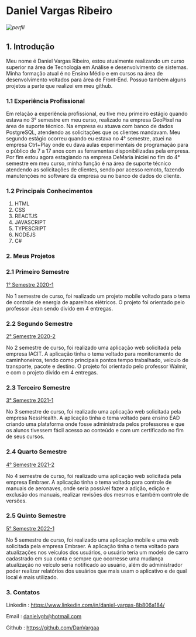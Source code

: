 
# Daniel Vargas Ribeiro

###### ![perfil](https://github.com/DanVargaa/Portfolio-APIs/blob/main/Perfil.png)
 

## 1. Introdução

Meu nome é Daniel Vargas Ribeiro, estou atualmente realizando um curso superior na área de Tecnologia em Análise e desenvolvimento de sistemas. Minha formação atual é no Ensino Médio e em cursos na área de desenvolvimento voltados para área de Front-End. Possuo também alguns projetos a parte que realizei em meu github.

### 1.1 Experiência Profissional

Em relação a experiência profissional, eu tive meu primeiro estágio quando estava no 3° semestre em meu curso, realizado na empresa GeoPixel na área de suporte técnico. Na empresa eu atuava com banco de dados PostgreSQL, atendendo as solicitações que os clientes mandavam. Meu segundo estágio ocorreu quando eu estava no 4° semestre, atuei na empresa Ctrl+Play onde eu dava aulas experimentais de programação para o público de 7 a 17 anos com as ferramentas disponibilizadas pela empresa. Por fim estou agora estagiando na empresa DeMaria iniciei no fim do 4° semestre em meu curso, minha função é na área de suporte técnico atendendo as solicitações de clientes, sendo por acesso remoto, fazendo manutenções no software da empresa ou no banco de dados do cliente.


### 1.2 Principais Conhecimentos

1. HTML
2. CSS
3. REACTJS
4. JAVASCRIPT
5. TYPESCRIPT
6. NODEJS
7. C#

### 2. Meus Projetos

### 2.1 Primeiro Semestre

<a href='https://github.com/DanVargaa/Portfolio-APIs/tree/Primeiro-API-2020-1'> 1° Semestre 2020-1</a>

No 1 semestre de curso, foi realizado um projeto mobile voltado para o tema de controle de energia de aparelhos elétricos. O projeto foi orientado pelo professor Jean sendo divido em 4 entregas.

### 2.2 Segundo Semestre

<a href='https://github.com/DanVargaa/Portfolio-APIs/tree/Segundo-API-2020-2'> 2° Semestre 2020-2</a>

No 2 semestre de curso, foi realizado uma aplicação web solicitada pela empresa IACIT. A aplicação tinha o tema voltado para monitoramento de caminhoneiros, tendo como principais pontos tempo trabalhado, veículo de transporte, pacote e destino. O projeto foi orientado pelo professor Walmir, e com o projeto divido em 4 entregas.

### 2.3 Terceiro Semestre

<a href='https://github.com/DanVargaa/Portfolio-APIs/tree/Terceiro-API-2021-1'> 3° Semestre 2021-1</a>

No 3 semestre de curso, foi realizado uma aplicação web solicitada pela empresa NessHealth. A aplicação tinha o tema voltado para ensino EAD criando uma plataforma onde fosse administrada pelos professores e que os alunos tivessem fácil acesso ao conteúdo e com um certificado no fim de seus cursos.

### 2.4 Quarto Semestre

<a href='https://github.com/DanVargaa/Portfolio-APIs/tree/Quarto-API-2021-2'> 4° Semestre 2021-2</a>

No 4 semestre de curso, foi realizado uma aplicação web solicitada pela empresa Embraer. A aplicação tinha o tema voltado para controle de manuais de aeronaves, onde seria possível fazer a adição, edição e exclusão dos manuais, realizar revisões dos mesmos e também controle de versões. 

### 2.5 Quinto Semestre

<a href='https://github.com/DanVargaa/Portfolio-APIs/tree/Quinto-API-2022-1'> 5° Semestre 2022-1</a>

No 5 semestre de curso, foi realizado uma aplicação mobile e uma web solicitada pela empresa Embraer. A aplicação tinha o tema voltado para atualizações nos veículos dos usuários, o usuário teria um modelo de carro cadastrado em sua conta e sempre que ocorresse uma mudança atualização no veículo seria notificado ao usuário, além do administrador poder realizar relatórios dos usuários que mais usam o aplicativo e de qual local é mais utilizado.

### 3. Contatos

Linkedin : https://www.linkedin.com/in/daniel-vargas-8b806a184/

Email : danielvgh@hotmail.com

Github : https://github.com/DanVargaa
